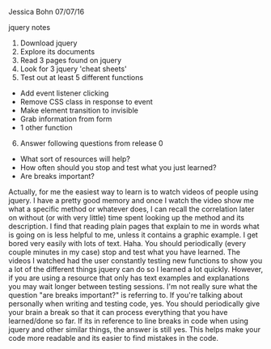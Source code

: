 Jessica Bohn
07/07/16

jquery notes

1. Download jquery
2. Explore its documents
3. Read 3 pages found on jquery
4. Look for 3 jquery 'cheat sheets'
5. Test out at least 5 different functions
  - Add event listener clicking 
  - Remove CSS class in response to event
  - Make element transition to invisible
  - Grab information from form
  - 1 other function
6. Answer following questions from release 0
  - What sort of resources will help?
  - How often should you stop and test what you just learned?
  - Are breaks important?

Actually, for me the easiest way to learn is to watch videos of people using jquery. I have a pretty good memory and once I watch the video show me what a specific method or whatever does, I can recall the correlation later on without (or with very little) time spent looking up the method and its description. I find that reading plain pages that explain to me in words what is going on is less helpful to me, unless it contains a graphic example. I get bored very easily with lots of text. Haha. You should periodically (every couple minutes in my case) stop and test what you have learned. The videos I watched had the user constantly testing new functions to show you a lot of the different things jquery can do so I learned a lot quickly. However, if you are using a resource that only has text examples and explanations you may wait longer between testing sessions. I'm not really sure what the question "are breaks important?" is referring to. If you're talking about personally when writing and testing code, yes. You should periodically give your brain a break so that it can process everything that you have learned/done so far. If its in reference to line breaks in code when using jquery and other similar things, the answer is still yes. This helps make your code more readable and its easier to find mistakes in the code.

